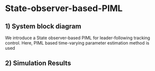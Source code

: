 # State-observer-based-PIML

## 1) System block diagram
We introduce a State observer-based PIML for leader-following tracking control. Here, PIML based time-varying parameter estimation method is used
## 2) Simulation Results
